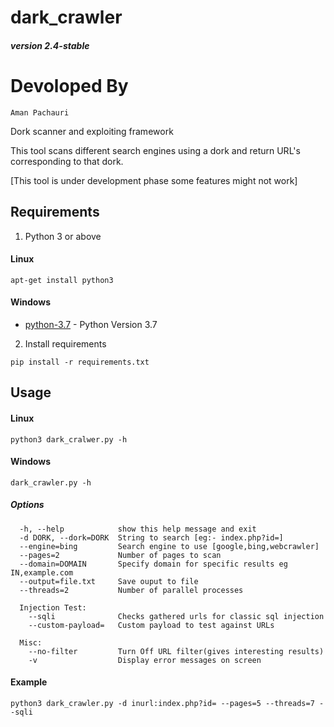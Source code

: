 # dark_crawler
#### *version 2.4-stable*
# Devoloped By
```
Aman Pachauri 
```

Dork scanner and exploiting framework

This tool scans different search engines using a dork and return URL's corresponding to that dork.

[This tool is under development phase some features might not work]

## Requirements

1. Python 3 or above

#### Linux
```
apt-get install python3
```
#### Windows
* [python-3.7](https://www.python.org/downloads/) - Python Version 3.7

2. Install requirements
```
pip install -r requirements.txt
```

## Usage

#### Linux
```
python3 dark_cralwer.py -h
```
#### Windows
```
dark_crawler.py -h
```
##### Options
```
  -h, --help            show this help message and exit
  -d DORK, --dork=DORK  String to search [eg:- index.php?id=]
  --engine=bing         Search engine to use [google,bing,webcrawler]
  --pages=2             Number of pages to scan
  --domain=DOMAIN       Specify domain for specific results eg IN,example.com
  --output=file.txt     Save ouput to file
  --threads=2           Number of parallel processes

  Injection Test:
    --sqli              Checks gathered urls for classic sql injection
    --custom-payload=   Custom payload to test against URLs

  Misc:
    --no-filter         Turn Off URL filter(gives interesting results)
    -v                  Display error messages on screen
```
#### Example
```
python3 dark_crawler.py -d inurl:index.php?id= --pages=5 --threads=7 --sqli
```

